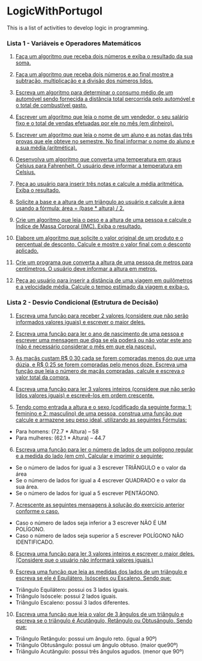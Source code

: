 # LogicWithPortugol
This is a list of activities to develop logic in programming.

### Lista 1 - Variáveis e Operadores Matemáticos

1. [Faça um algoritmo que receba dois números e exiba o resultado da sua soma.](list01/atv01.por)

2. [Faça um algoritmo que receba dois números e ao final mostre a subtração, multiplicação e a
divisão dos números lidos.](list01/atv02.por)

3. [Escreva um algoritmo para determinar o consumo médio de um automóvel sendo fornecida
a distância total percorrida pelo automóvel e o total de combustível gasto.](list01/atv03.por)

4. [Escrever um algoritmo que leia o nome de um vendedor, o seu salário fixo e o total de
vendas efetuadas por ele no mês (em dinheiro).](list01/atv04.por)

5. [Escrever um algoritmo que leia o nome de um aluno e as notas das três provas que ele
obteve no semestre. No final informar o nome do aluno e a sua média (aritmética).](list01/atv05.por)

6. [Desenvolva um algoritmo que converta uma temperatura em graus Celsius para Fahrenheit.
O usuário deve informar a temperatura em Celsius.](list01/atv06.por)

7. [Peça ao usuário para inserir três notas e calcule a média aritmética. Exiba o resultado.](list01/atv07.por)
    
8. [Solicite a base e a altura de um triângulo ao usuário e calcule a área usando a fórmula: área
= (base * altura) / 2.](list01/atv08.por)

9. [Crie um algoritmo que leia o peso e a altura de uma pessoa e calcule o Índice de Massa
Corporal (IMC). Exiba o resultado.](list01/atv09.por)

10. [Elabore um algoritmo que solicite o valor original de um produto e o percentual de
desconto. Calcule e mostre o valor final com o desconto aplicado.](list01/atv10.por)

11. [Crie um programa que converta a altura de uma pessoa de metros para centímetros. O
usuário deve informar a altura em metros.](list01/atv11.por)

12. [Peça ao usuário para inserir a distância de uma viagem em quilômetros e a velocidade
média. Calcule o tempo estimado da viagem e exiba-o.](list01/atv12.por)

### Lista 2 - Desvio Condicional (Estrutura de Decisão)

1. [Escreva uma função para receber 2 valores (considere que não serão informados valores
iguais) e escrever o maior deles.](list02/atv01.por)

2. [Escreva uma função para ler o ano de nascimento de uma pessoa e escrever uma mensagem
que diga se ela poderá ou não votar este ano (não é necessário considerar o mês em que ela
nasceu).](list02/atv02.por)

3. [As maçãs custam R$ 0,30 cada se forem compradas menos do que uma dúzia, e R$ 0,25 se
forem compradas pelo menos doze. Escreva uma função que leia o número de maçãs
compradas, calcule e escreva o valor total da compra.](list02/atv03.por)

4. [Escreva uma função para ler 3 valores inteiros (considere que não serão lidos valores iguais) e
escrevê-los em ordem crescente.](list02/atv04.por)

5. [Tendo como entrada a altura e o sexo (codificado da seguinte forma: 1: feminino e 2:
masculino) de uma pessoa, construa uma função que calcule e armazene seu peso ideal,
utilizando as seguintes Fórmulas:](list02/atv05.por)
- Para homens: (72.7 * Altura) – 58
- Para mulheres: (62.1 * Altura) – 44.7

6. [Escreva uma função para ler o número de lados de um polígono regular e a medida do lado
(em cm). Calcular e imprimir o seguinte:](list02/atv06.por)
- Se o número de lados for igual a 3 escrever TRIÂNGULO e o valor da área
- Se o número de lados for igual a 4 escrever QUADRADO e o valor da sua área.
- Se o número de lados for igual a 5 escrever PENTÁGONO.

7. [Acrescente as seguintes mensagens à solução do exercício anterior conforme o caso.](list02/atv07.por)
- Caso o número de lados seja inferior a 3 escrever NÃO É UM POLÍGONO.
- Caso o número de lados seja superior a 5 escrever POLÍGONO NÃO IDENTIFICADO.

8. [Escreva uma função para ler 3 valores inteiros e escrever o maior deles. (Considere que o
usuário não informará valores iguais.)](list02/atv08.por)

9. [Escreva uma função que leia as medidas dos lados de um triângulo e escreva se ele é
Equilátero, Isósceles ou Escaleno. Sendo que:](list02/atv09.por)
- Triângulo Equilátero: possui os 3 lados iguais.
- Triângulo Isóscele: possui 2 lados iguais.
- Triângulo Escaleno: possui 3 lados diferentes.

10. [Escreva uma função que leia o valor de 3 ângulos de um triângulo e escreva se o triângulo é
Acutângulo, Retângulo ou Obtusângulo. Sendo que:](list02/atv10.por)
- Triângulo Retângulo: possui um ângulo reto. (igual a 90º)
- Triângulo Obtusângulo: possui um ângulo obtuso. (maior que90º)
- Triângulo Acutângulo: possui três ângulos agudos. (menor que 90º)

